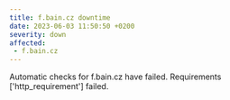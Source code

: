 ```yaml
---
title: f.bain.cz downtime
date: 2023-06-03 11:50:50 +0200
severity: down
affected:
 - f.bain.cz
---
```

Automatic checks for f.bain.cz have failed. Requirements ['http_requirement'] failed.
